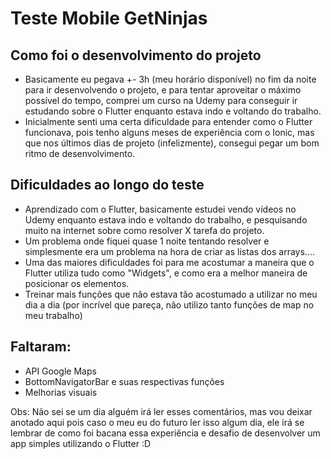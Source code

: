 # Teste Mobile GetNinjas

## Como foi o desenvolvimento do projeto
- Basicamente eu pegava +- 3h  (meu horário disponível)  no fim da noite para ir desenvolvendo o projeto, e para tentar aproveitar o máximo possível do tempo, comprei um curso na Udemy para conseguir ir estudando sobre o Flutter enquanto estava indo e voltando do trabalho.
- Inicialmente senti uma certa dificuldade para entender como o Flutter funcionava, pois tenho alguns meses de experiência com o Ionic, mas que nos últimos dias de projeto (infelizmente), consegui pegar um bom ritmo de desenvolvimento.

## Dificuldades ao longo do teste
- Aprendizado com o Flutter, basicamente estudei vendo vídeos no Udemy enquanto estava indo e voltando do trabalho, e pesquisando muito na internet sobre como resolver X tarefa do projeto.
- Um problema onde fiquei quase 1 noite tentando resolver e simplesmente era um problema na hora de criar as listas dos arrays....
- Uma das maiores dificuldades foi para me acostumar a maneira que o Flutter utiliza tudo como "Widgets", e como era a melhor maneira de posicionar os elementos.
- Treinar mais funções que não estava tão acostumado a utilizar no meu dia a dia (por incrível que pareça, não utilizo tanto funções de map no meu trabalho)

## Faltaram:
- API Google Maps
- BottomNavigatorBar e suas respectivas funções
- Melhorias visuais

Obs: Não sei se um dia alguém irá ler esses comentários, mas vou deixar anotado aqui pois caso o meu eu do futuro ler isso algum dia, ele irá se lembrar de como foi bacana essa experiência e desafio de desenvolver um app simples utilizando o Flutter :D
